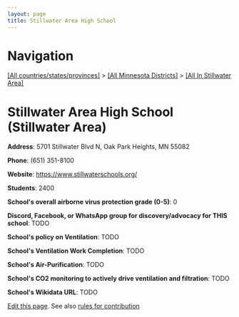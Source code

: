 ```yaml
---
layout: page
title: Stillwater Area High School
---
```

# Navigation

[[All countries/states/provinces]](../../..) > [[All Minnesota Districts]](../..) > [[All In Stillwater Area]](..)

# Stillwater Area High School (Stillwater Area)

**Address**: 5701 Stillwater Blvd N, Oak Park Heights, MN 55082

**Phone**: (651) 351-8100

**Website**: <https://www.stillwaterschools.org/>

**Students**: 2400

**School's overall airborne virus protection grade (0-5)**: 0

**Discord, Facebook, or WhatsApp group for discovery/advocacy for THIS school**: TODO

**School's policy on Ventilation**: TODO

**School's Ventilation Work Completion**: TODO

**School's Air-Purification**: TODO

**School's CO2 monitoring to actively drive ventilation and filtration**: TODO

**School's Wikidata URL**: TODO


[Edit this page](https://github.com/ventilate-schools/MN/edit/main/./Stillwater_Area/Stillwater_Area_High_School.md). See also [rules for contribution](../../../contribution-rules/)